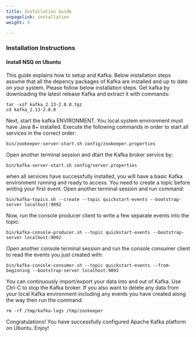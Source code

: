 ```yaml
---
title: Installation Guide
onpagelink: installation
weight: 3

---
```


### **Installation Instructions**

#### **Install NSQ on Ubuntu**

This guide explains how to setup and Kafka. Below installation steps assume that all the depency packages of Kafka are installed and up to date on your system. Please follow below installation steps. Get kafka by downloading the latest release Kafka and extract it with commands:

    tar -xzf kafka_2.13-2.8.0.tgz
    cd kafka_2.13-2.8.0

Next, start the kafka ENVIRONMENT. You local system environment must have Java 8+ installed. Execute the following commands in order to start all services in the correct order:

    bin/zookeeper-server-start.sh config/zookeeper.properties

Open another terminal session and dtart the Kafka broker service by:

    bin/kafka-server-start.sh config/server.properties

when all services have successfully installed, you will have a basic Kafka environment running and ready to access. You need to create a topic before writing your first event. Open another terminal session and run command:

    bin/kafka-topics.sh --create --topic quickstart-events --bootstrap-server localhost:9092

Now, run the console producer client to write a few separate events into the topic:

    bin/kafka-console-producer.sh --topic quickstart-events --bootstrap-server localhost:9092

Open another console terminal session and run the console consumer client to read the events you just created with:

    bin/kafka-console-consumer.sh --topic quickstart-events --from-beginning --bootstrap-server localhost:9092

You can continuously import/export your data into and out of Kafka. Use Ctrl-C to stop the Kafka broker. If you also want to delete any data from your local Kafka environment including any events you have created along the way then run the command:

    rm -rf /tmp/kafka-logs /tmp/zookeeper

Congratulations! You have successfully configured Apache Kafka platform on Ubuntu. Enjoy!
